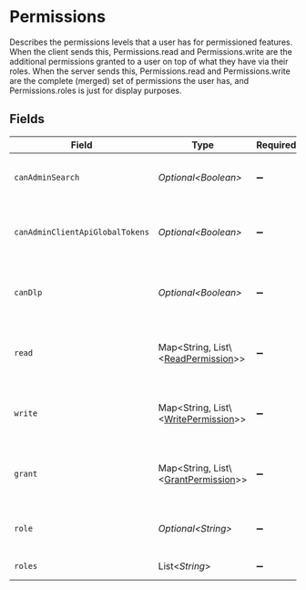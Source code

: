 # Permissions

Describes the permissions levels that a user has for permissioned features. When the client sends this, Permissions.read and Permissions.write are the additional permissions granted to a user on top of what they have via their roles.
When the server sends this, Permissions.read and Permissions.write are the complete (merged) set of permissions the user has, and Permissions.roles is just for display purposes.


## Fields

| Field                                                                                                                            | Type                                                                                                                             | Required                                                                                                                         | Description                                                                                                                      |
| -------------------------------------------------------------------------------------------------------------------------------- | -------------------------------------------------------------------------------------------------------------------------------- | -------------------------------------------------------------------------------------------------------------------------------- | -------------------------------------------------------------------------------------------------------------------------------- |
| `canAdminSearch`                                                                                                                 | *Optional\<Boolean>*                                                                                                             | :heavy_minus_sign:                                                                                                               | TODO--deprecate in favor of the read and write properties. True if the user has access to /adminsearch                           |
| `canAdminClientApiGlobalTokens`                                                                                                  | *Optional\<Boolean>*                                                                                                             | :heavy_minus_sign:                                                                                                               | TODO--deprecate in favor of the read and write properties. True if the user can administrate client API tokens with global scope |
| `canDlp`                                                                                                                         | *Optional\<Boolean>*                                                                                                             | :heavy_minus_sign:                                                                                                               | TODO--deprecate in favor of the read and write properties. True if the user has access to data loss prevention (DLP) features    |
| `read`                                                                                                                           | Map\<String, List\\<[ReadPermission](../../models/components/ReadPermission.md)>>                                                | :heavy_minus_sign:                                                                                                               | Describes the read permission levels that a user has for permissioned features. Key must be PermissionedFeatureOrObject          |
| `write`                                                                                                                          | Map\<String, List\\<[WritePermission](../../models/components/WritePermission.md)>>                                              | :heavy_minus_sign:                                                                                                               | Describes the write permissions levels that a user has for permissioned features. Key must be PermissionedFeatureOrObject        |
| `grant`                                                                                                                          | Map\<String, List\\<[GrantPermission](../../models/components/GrantPermission.md)>>                                              | :heavy_minus_sign:                                                                                                               | Describes the grant permission levels that a user has for permissioned features. Key must be PermissionedFeatureOrObject         |
| `role`                                                                                                                           | *Optional\<String>*                                                                                                              | :heavy_minus_sign:                                                                                                               | The roleId of the canonical role a user has. The displayName is equal to the roleId.                                             |
| `roles`                                                                                                                          | List\<*String*>                                                                                                                  | :heavy_minus_sign:                                                                                                               | The roleIds of the roles a user has.                                                                                             |